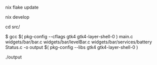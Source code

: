 nix flake update

nix develop

cd src/

$ gcc $( pkg-config --cflags gtk4 gtk4-layer-shell-0 ) main.c widgets/bar/bar.c widgets/bar/levelBar.c widgets/bar/services/battery
Status.c -o output $( pkg-config --libs gtk4 gtk4-layer-shell-0 )

./output
